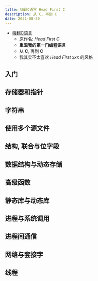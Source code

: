 ```yaml
---
title: 嗨翻C语言 Head First C
description: 从 C, 再到 C
date: 2021-08-29
---
```


* [嗨翻C语言](https://book.douban.com/subject/25703412/)
  - 原作名: *Head First C*
  - **重温我的第一门编程语言**
  - 从 **C**, 再到 **C**
  - 我其实不太喜欢 *Head First xxx* 的风格

## 入门

## 存储器和指针

## 字符串

## 使用多个源文件

## 结构, 联合与位字段

## 数据结构与动态存储

## 高级函数

## 静态库与动态库

## 进程与系统调用

## 进程间通信

## 网络与套接字

## 线程
